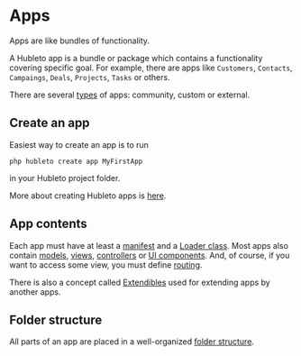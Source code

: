 # Apps

Apps are like bundles of functionality.

A Hubleto app is a bundle or package which contains a functionality covering specific goal. For example, there are apps like `Customers`, `Contacts`, `Campaings`, `Deals`, `Projects`, `Tasks` or others.

There are several [types](apps/types) of apps: community, custom or external.

## Create an app

Easiest way to create an app is to run

```
php hubleto create app MyFirstApp
```

in your Hubleto project folder.

More about creating Hubleto apps is [here](apps/how-to-create-app).

## App contents

Each app must have at least a [manifest](apps/manifest) and a [Loader class](apps/loader). Most apps also contain [models](models), [views](views), [controllers](controllers) or [UI components](ui). And, of course, if you want to access some view, you must define [routing](routing).

There is also a concept called [Extendibles](extendibles) used for extending apps by another apps.

## Folder structure

All parts of an app are placed in a well-organized [folder structure](apps/folder-structure).